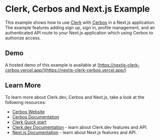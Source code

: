 # Clerk, Cerbos and Next.js Example

This example shows how to use [Clerk](https://www.clerk.dev/?utm_source=github&utm_medium=starter_repos&utm_campaign=nextjs_starter) with [Cerbos](https://cerbos.dev) in a Next.js application. The example features adding sign up, sign in, profile management, and an authenticated API route to your Next.js application which using Cerbos to authorize access.

## Demo

A hosted demo of this example is available at [https://nextjs-clerk-cerbos.vercel.app/](https://nextjs-clerk-cerbos.vercel.app/)

## Learn More

To learn more about Clerk.dev, Cerbos and Next.js, take a look at the following resources:

- [Cerbos Website](https://cerbos.dev)
- [Cerbos Documentation](https://docs.cerbos.dev)
- [Clerk Quick start](https://docs.clerk.dev/get-started/nextjs?utm_source=github&utm_medium=starter_repos&utm_campaign=nextjs_starter)
- [Clerk.dev Documentation](https://docs.clerk.dev/?utm_source=github&utm_medium=starter_repos&utm_campaign=nextjs_starter) - learn about Clerk.dev features and API.
- [Next.js Documentation](https://nextjs.org/docs?utm_source=github&utm_medium=starter_repos&utm_campaign=nextjs_starter) - learn about Next.js features and API.
